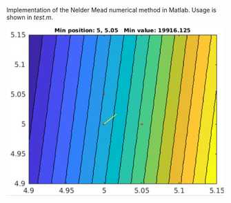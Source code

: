 Implementation of the Nelder Mead numerical method in Matlab. Usage is shown in *test.m*.  

![alt text](example.gif)
